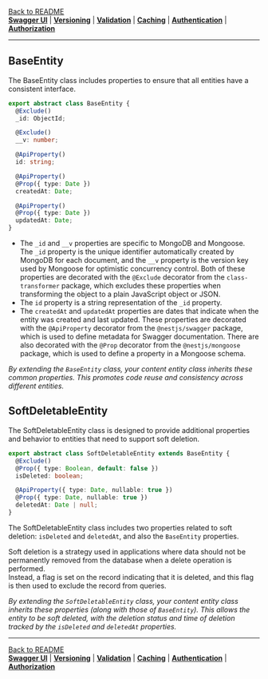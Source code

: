 [Back to README](https://github.com/MikeDev75015/mongodb-dynamic-api/blob/develop/README.md)
<br>**[Swagger UI](https://github.com/MikeDev75015/mongodb-dynamic-api/blob/develop/README/swagger-ui.md)**
| **[Versioning](https://github.com/MikeDev75015/mongodb-dynamic-api/blob/develop/README/versioning.md)**
| **[Validation](https://github.com/MikeDev75015/mongodb-dynamic-api/blob/develop/README/validation.md)**
| **[Caching](https://github.com/MikeDev75015/mongodb-dynamic-api/blob/develop/README/caching.md)**
| **[Authentication](https://github.com/MikeDev75015/mongodb-dynamic-api/blob/develop/README/authentication.md)**
| **[Authorization](https://github.com/MikeDev75015/mongodb-dynamic-api/blob/develop/README/authorization.md)**

___

## BaseEntity

The BaseEntity class includes properties to ensure that all entities have a consistent interface.

```typescript
export abstract class BaseEntity {
  @Exclude()
  _id: ObjectId;

  @Exclude()
  __v: number;

  @ApiProperty()
  id: string;

  @ApiProperty()
  @Prop({ type: Date })
  createdAt: Date;

  @ApiProperty()
  @Prop({ type: Date })
  updatedAt: Date;
}
```

- The `_id` and `__v` properties are specific to MongoDB and Mongoose.
The `_id` property is the unique identifier automatically created by MongoDB for each document,
and the `__v` property is the version key used by Mongoose for optimistic concurrency control.
Both of these properties are decorated with the `@Exclude` decorator from the `class-transformer` package,
which excludes these properties when transforming the object to a plain JavaScript object or JSON.
- The `id` property is a string representation of the `_id` property.
- The `createdAt` and `updatedAt` properties are dates that indicate when the entity was created and last updated.
These properties are decorated with the `@ApiProperty` decorator from the `@nestjs/swagger` package,
which is used to define metadata for Swagger documentation.
There are also decorated with the `@Prop` decorator from the `@nestjs/mongoose`
package, which is used to define a property in a Mongoose schema.

*By extending the `BaseEntity` class, your content entity class inherits these common properties.
This promotes code reuse and consistency across different entities.*


## SoftDeletableEntity

The SoftDeletableEntity class is designed to provide additional properties and behavior to entities that need
to support soft deletion.

```typescript
export abstract class SoftDeletableEntity extends BaseEntity {
  @Exclude()
  @Prop({ type: Boolean, default: false })
  isDeleted: boolean;

  @ApiProperty({ type: Date, nullable: true })
  @Prop({ type: Date, nullable: true })
  deletedAt: Date | null;
}
```

The SoftDeletableEntity class includes two properties related to soft deletion: `isDeleted` and `deletedAt`,
and also the `BaseEntity` properties.

Soft deletion is a strategy used in applications where data should not be permanently removed from the
database when a delete operation is performed.
<br>Instead, a flag is set on the record indicating that it is deleted, and this flag is then used to exclude
the record from queries.

*By extending the `SoftDeletableEntity` class,
your content entity class inherits these properties (along with those of `BaseEntity`).
This allows the entity to be soft deleted,
with the deletion status and time of deletion tracked by the `isDeleted` and `deletedAt` properties.*

___

[Back to README](https://github.com/MikeDev75015/mongodb-dynamic-api/blob/develop/README.md)
<br>**[Swagger UI](https://github.com/MikeDev75015/mongodb-dynamic-api/blob/develop/README/swagger-ui.md)**
| **[Versioning](https://github.com/MikeDev75015/mongodb-dynamic-api/blob/develop/README/versioning.md)**
| **[Validation](https://github.com/MikeDev75015/mongodb-dynamic-api/blob/develop/README/validation.md)**
| **[Caching](https://github.com/MikeDev75015/mongodb-dynamic-api/blob/develop/README/caching.md)**
| **[Authentication](https://github.com/MikeDev75015/mongodb-dynamic-api/blob/develop/README/authentication.md)**
| **[Authorization](https://github.com/MikeDev75015/mongodb-dynamic-api/blob/develop/README/authorization.md)**


<br>
<br>
<br>